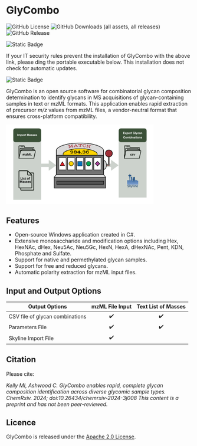 # GlyCombo
![GitHub License](https://img.shields.io/github/license/Protea-Glycosciences/GlyCombo)
![GitHub Downloads (all assets, all releases)](https://img.shields.io/github/downloads/Protea-Glycosciences/GlyCombo/total)
![GitHub Release](https://img.shields.io/github/v/release/Protea-Glycosciences/GlyCombo)

![Static Badge](https://img.shields.io/badge/Download_GlyCombo_Installer-Automatic_Updating-058743?link=https%3A%2F%2Fgithub.com%2FProtea-Glycosciences%2FGlyCombo%2Freleases%2Flatest%2FGlyCombo_setup.exe)

If your IT security rules prevent the installation of GlyCombo with the above link, please ding the portable executable below. This installation does not check for automatic updates.

![Static Badge](https://img.shields.io/badge/Download_GlyCombo_Installer-Portable-red?link=https%3A%2F%2Fgithub.com%2FProtea-Glycosciences%2FGlyCombo%2Freleases%2Flatest%2FGlyCombo_Portable.exe)


GlyCombo is an open source software for combinatorial glycan composition determination to identify glycans in MS acquisitions of glycan-containing samples in text or mzML formats.
This application enables rapid extraction of precursor *m/z* values from mzML files, a vendor-neutral format that ensures cross-platform compatibility.


<img src="/abstract.png" width="400">

Features
--------
- Open-source Windows application created in C#.
- Extensive monosaccharide and modification options including Hex, HexNAc, dHex, Neu5Ac, Neu5Gc, HexN, HexA, dHexNAc, Pent, KDN, Phosphate and Sulfate.
- Support for native and permethylated glycan samples.
- Support for free and reduced glycans.
- Automatic polarity extraction for mzML input files.

Input and Output Options
--------
| Output Options					 | mzML File Input    | Text List of Masses  |
|------------------------------------|:------------------:|:-------------------: |
| CSV file of glycan combinations    | :heavy_check_mark: | :heavy_check_mark: 	 | 
| Parameters File                    | :heavy_check_mark: |	:heavy_check_mark:   |
| Skyline Import File			     | :heavy_check_mark: |				         |


Citation
--------
Please cite:

*Kelly MI, Ashwood C. GlyCombo enables rapid, complete glycan composition identification across diverse glycomic sample types. ChemRxiv. 2024; doi:10.26434/chemrxiv-2024-3j008  This content is a preprint and has not been peer-reviewed.*

Licence
-------
GlyCombo is released under the [Apache 2.0 License](LICENSE).
